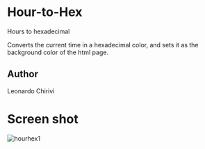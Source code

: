 # Hour-to-Hex
Hours to hexadecimal

Converts the current time in a hexadecimal color, and sets it as the background color of the html page.

## Author
Leonardo Chirivì

# Screen shot
![hourhex1](https://cloud.githubusercontent.com/assets/11871156/21590737/9e4dc604-d0fe-11e6-8c89-50402535443f.png)
